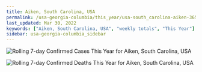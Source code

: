 ```yaml
---
title: Aiken, South Carolina, USA
permalink: /usa-georgia-columbia/this_year/usa-south_carolina-aiken-365_days.html
last_updated: Mar 30, 2022
keywords: ["Aiken, South Carolina, USA", "weekly totals", "This Year"]
sidebar: usa-georgia-columbia_sidebar
---
```


![Rolling 7-day Confirmed Cases This Year for Aiken, South Carolina, USA](/covid_tracker/images/graphs/usa-south_carolina-aiken-rolling_7_days_confirmed-365_days_graph.png)

![Rolling 7-day Confirmed Deaths This Year for Aiken, South Carolina, USA](/covid_tracker/images/graphs/usa-south_carolina-aiken-rolling_7_days_deaths-365_days_graph.png)
